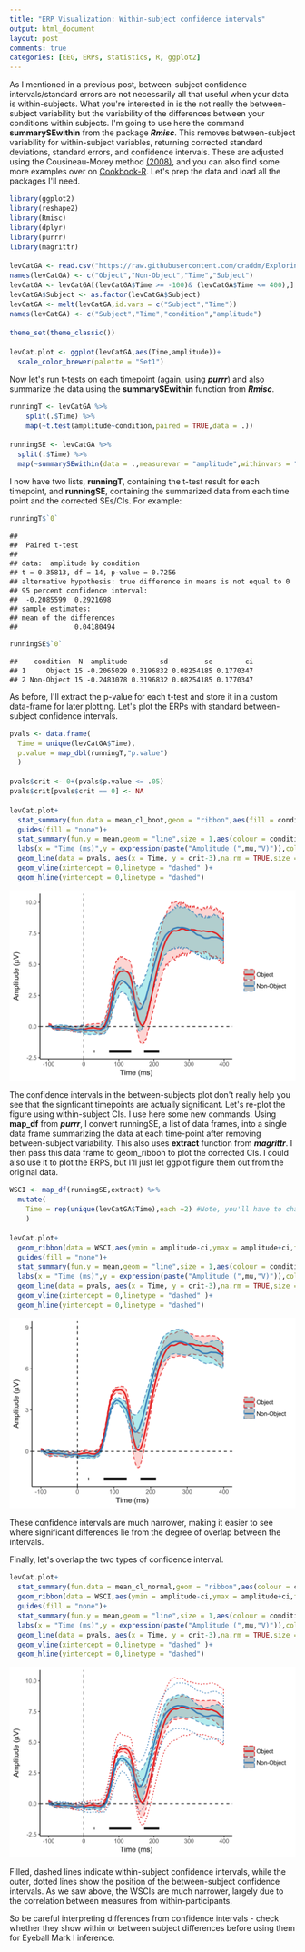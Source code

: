 ```yaml
---
title: "ERP Visualization: Within-subject confidence intervals"
output: html_document
layout: post
comments: true
categories: [EEG, ERPs, statistics, R, ggplot2]
---
```




As I mentioned in a previous post, between-subject confidence intervals/standard errors are not necessarily all that useful when your data is within-subjects. What you're interested in is the not really the between-subject variability but the variability of the differences between your conditions within subjects. I'm going to use here the command **summarySEwithin** from the package ***Rmisc***. This removes between-subject variability for within-subject variables, returning corrected standard deviations, standard errors, and confidence intervals. These are adjusted using the Cousineau-Morey method [(2008)](http://pcl.missouri.edu/node/63), and you can also find some more examples over on [Cookbook-R](http://www.cookbook-r.com/Graphs/Plotting_means_and_error_bars_(ggplot2)/). Let's prep the data and load all the packages I'll need.


```r
library(ggplot2)
library(reshape2)
library(Rmisc)
library(dplyr)
library(purrr)
library(magrittr)

levCatGA <- read.csv("https://raw.githubusercontent.com/craddm/ExploringERPs/master/levCatObjNon.csv",header = FALSE)
names(levCatGA) <- c("Object","Non-Object","Time","Subject")
levCatGA <- levCatGA[(levCatGA$Time >= -100)& (levCatGA$Time <= 400),]
levCatGA$Subject <- as.factor(levCatGA$Subject)
levCatGA <- melt(levCatGA,id.vars = c("Subject","Time"))
names(levCatGA) <- c("Subject","Time","condition","amplitude")

theme_set(theme_classic())

levCat.plot <- ggplot(levCatGA,aes(Time,amplitude))+
  scale_color_brewer(palette = "Set1")
```

Now let's run t-tests on each timepoint (again, using [***purrr***](../blog/2016/10/06/2016/10/06/ERP-Vis-Running-Tests)) and also summarize the data using the **summarySEwithin** function from ***Rmisc***.


```r
runningT <- levCatGA %>%
    split(.$Time) %>%
    map(~t.test(amplitude~condition,paired = TRUE,data = .))
  
runningSE <- levCatGA %>%
  split(.$Time) %>%
  map(~summarySEwithin(data = .,measurevar = "amplitude",withinvars = "condition",idvar = "Subject"))
```

I now have two lists, **runningT**, containing the t-test result for each timepoint, and **runningSE**, containing the summarized data from each time point and the corrected SEs/CIs. For example:


```r
runningT$`0`
```

```
## 
## 	Paired t-test
## 
## data:  amplitude by condition
## t = 0.35813, df = 14, p-value = 0.7256
## alternative hypothesis: true difference in means is not equal to 0
## 95 percent confidence interval:
##  -0.2085599  0.2921698
## sample estimates:
## mean of the differences 
##              0.04180494
```

```r
runningSE$`0`
```

```
##    condition  N  amplitude        sd         se        ci
## 1     Object 15 -0.2065029 0.3196832 0.08254185 0.1770347
## 2 Non-Object 15 -0.2483078 0.3196832 0.08254185 0.1770347
```

As before, I'll extract the p-value for each t-test and store it in a custom data-frame for later plotting. Let's plot the ERPs with standard between-subject confidence intervals.


```r
pvals <- data.frame(
  Time = unique(levCatGA$Time),
  p.value = map_dbl(runningT,"p.value")
  )

pvals$crit <- 0+(pvals$p.value <= .05)
pvals$crit[pvals$crit == 0] <- NA

levCat.plot+
  stat_summary(fun.data = mean_cl_boot,geom = "ribbon",aes(fill = condition,colour = condition),linetype = "dashed",alpha = 0.3)+
  guides(fill = "none")+
  stat_summary(fun.y = mean,geom = "line",size = 1,aes(colour = condition))+
  labs(x = "Time (ms)",y = expression(paste("Amplitude (",mu,"V)")),colour = "")+
  geom_line(data = pvals, aes(x = Time, y = crit-3),na.rm = TRUE,size = 2)+
  geom_vline(xintercept = 0,linetype = "dashed" )+
  geom_hline(yintercept = 0,linetype = "dashed")
```

![plot of chunk betweenSubj](/figure/source/2016-11-28-ERP-Within-Subject-CIs/betweenSubj-1.svg)

The confidence intervals in the between-subjects plot don't really help you see that the signficant timepoints are actually significant. Let's re-plot the figure using within-subject CIs. I use here some new commands. Using **map_df** from ***purrr***, I convert runningSE, a list of data frames, into a single data frame summarizing the data at each time-point after removing between-subject variability. This also uses **extract** function from ***magrittr***. I then pass this data frame to geom_ribbon to plot the corrected CIs. I could also use it to plot the ERPS, but I'll just let ggplot figure them out from the original data.



```r
WSCI <- map_df(runningSE,extract) %>%
  mutate(
    Time = rep(unique(levCatGA$Time),each =2) #Note, you'll have to change 2 to match the number of conditions
    )
  
levCat.plot+
  geom_ribbon(data = WSCI,aes(ymin = amplitude-ci,ymax = amplitude+ci,fill = condition,colour = condition),linetype="dashed",alpha = 0.3)+
  guides(fill = "none")+
  stat_summary(fun.y = mean,geom = "line",size = 1,aes(colour = condition))+
  labs(x = "Time (ms)",y = expression(paste("Amplitude (",mu,"V)")),colour = "")+
  geom_line(data = pvals, aes(x = Time, y = crit-3),na.rm = TRUE,size = 2)+
  geom_vline(xintercept = 0,linetype = "dashed" )+
  geom_hline(yintercept = 0,linetype = "dashed")
```

![plot of chunk withinCI](/figure/source/2016-11-28-ERP-Within-Subject-CIs/withinCI-1.svg)

These confidence intervals are much narrower, making it easier to see where significant differences lie from the degree of overlap between the intervals. 

Finally, let's overlap the two types of confidence interval. 


```r
levCat.plot+
  stat_summary(fun.data = mean_cl_normal,geom = "ribbon",aes(colour = condition),fill = NA,linetype = "dotted",alpha = 0.3)+
  geom_ribbon(data = WSCI,aes(ymin = amplitude-ci,ymax = amplitude+ci,fill = condition,colour = condition),linetype="dashed",alpha = 0.3)+
  guides(fill = "none")+
  stat_summary(fun.y = mean,geom = "line",size = 1,aes(colour = condition))+
  labs(x = "Time (ms)",y = expression(paste("Amplitude (",mu,"V)")),colour = "")+
  geom_line(data = pvals, aes(x = Time, y = crit-3),na.rm = TRUE,size = 2)+
  geom_vline(xintercept = 0,linetype = "dashed" )+
  geom_hline(yintercept = 0,linetype = "dashed")
```

![plot of chunk bothTypes](/figure/source/2016-11-28-ERP-Within-Subject-CIs/bothTypes-1.svg)

Filled, dashed lines indicate within-subject confidence intervals, while the outer, dotted lines show the position of the between-subject confidence intervals. As we saw above, the WSCIs are much narrower, largely due to the correlation between measures from within-participants.

So be careful interpreting differences from confidence intervals - check whether they show within or between subject differences before using them for Eyeball Mark I inference.
